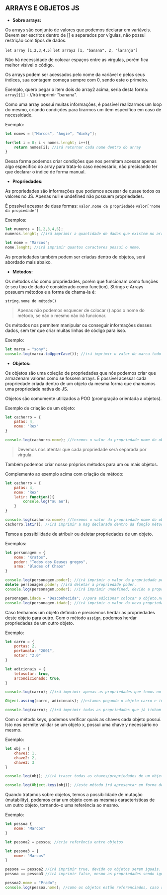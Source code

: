 ## ARRAYS E OBJETOS JS

- **Sobre arrays:**

Os arrays são conjunto de valores que podemos declarar em variáveis.
Devem ser escritos dentro de [] e separados por vígulas, não possui restrição com tipos de dados.

`let array [1,2,3,4,5]`
`let array2 [1, "banana", 2, "laranja"]`

Não há necessidade de colocar espaços entre as vírgulas, porém fica melhor vísivel o código.

Os arrays podem ser acessados pelo nome da variável e pelos seus índices, sua contagem começa sempre com 0, sendo este o primeiro.

Exemplo, quero pegar o item dois do array2 acima, seria desta forma: `array2[1]` - //irá imprimir "banana".

Como uma array possui muitas informações, é possível realizarmos um loop do mesmo, criando condições para tirarmos um item específico em caso de necessidade.

Exemplo:
```javascript
let nomes = ["Marcos", "Angie", "Winky"];

for(let i = 0; i < nomes.lenght; i++){
	return nomes[i]; //irá retornar cada nome dentro do array
}
```

Dessa forma podemos criar condições que nos permitam acessar apenas algo especifico do array para trata-lo caso necessário, não precisando ter que declarar o índice de forma manual.

- **Propriedades:**

As propriedades são informações que podemos acessar de quase todos os valores no JS.
Apenas null e undefined não possuem propriedades.

É possível acessar de duas formas:
`valor.nome da propriedade`
`valor['nome da propiedade']`

Exemplos:
```javascript
let numeros = [1,2,3,4,5];
numeros.lenght; //irá imprimir a quantidade de dados que existem no array.
```

```javascript
let nome = "Marcos";
nome.lenght; //irá imprimir quantos caracteres possui o nome.
```

As propriedades também podem ser criadas dentro de objetos, será abordado mais abaixo.

- **Métodos:**

Os métodos são como propriedades, porém que funcionam como funções (e seu tipo de dado é considerado como function).
Strings e Arrays possuem métodos e a forma de chama-la é:

`string.nome do método()`
> Apenas não podemos esquecer de colocar () após o nome do método, se não o mesmo não irá funcionar.

Os métodos nos permitem manipular ou conseguir informações desses dados, sem ter que criar muitas linhas de código para isso.

Exemplo:
```javascript
let marca = "sony";
console.log(marca.toUpperCase()); //irá imprimir o valor de marca todo em maiúsculo, SONY;
```

- **Objetos:**

Os objetos são uma coleção de propriedades que nós podemos criar que armazenam valores como se fossem arrays.
É possível acessar cada propriedade criada dentro de um objeto da mesma forma que chamamos uma propriedade nativa do JS.

Objetos são comumente utilizados a POO (promgração orientada a objetos).

Exemplo de criação de um objeto:
```javascript
let cachorro = {
	patas: 4,
	nome: "Rex"
}

console.log(cachorro.nome); //teremos o valor da propriedade nome do objeto cachorro.
```
> Devemos nos atentar que cada propriedade será separada por vírgula.

Também podemos criar nosso próprios métodos para um ou mais objetos.

Complemento ao exemplo acima com criação de método:
```javascript
let cachorro = {
	patas: 4,
	nome: "Rex"
	latir: function(){
		console.log("au au");
	}
}

console.log(cachorro.nome); //teremos o valor da propriedade nome do objeto cachorro.
cachorro.latir(); //irá imprimir a msg declarada dentro da função método do objeto cachorro.
```

Temos a possibilidade de atribuir ou deletar propriedades de um objeto.

Exemplos:
```javascript
let personagem = {
	nome: "Kratos",
	poder: "Todos dos Deuses gregos",
	arma: "Blades of Chaos"
}

console.log(personagem.poder); //irá imprimir o valor da propriedade poder.
delete personagem.poder; //irá deletar a propriedade poder.
console.log(personagem.poder); //irá imprimir undefined, devido a propriedade ter sido deletada.

personagem.idade = "Desconhecida"; //para adicionar colocar o objeto.nome da propriedade = valor
console.log(personagem.idade); //irá imprimir o valor da nova propriedade idade que foi adicionada.
```

Caso tenhamos um objeto definido e precisemos herdar as propriedades deste objeto para outro.
Com o método `assign`, podemos herdar propriedades de um outro objeto.

Exemplo:
```javascript
let carro = {
	portas: 2,
	portamala: "2001",
	motor: "2.0"
}

let adicionais = {
	tetosolar: true,
	arcondicionado: true,
}

console.log(carro); //irá imprimir apenas as propriedades que temos no objeto carro.

Object.assing(carro, adicionais); //estamos pegando o objeto carro e incluindo as propriedades do objeto adicionais nele.

console.log(carro); //irá imprimir todas as propriedades que já tinham no objeto carro e as novas propriedades do objeto adicionais que foram incluídas.
```

Com o método keys, podemos verificar quais as chaves cada objeto possuí.
Isto nos permite validar se um objeto x, possui uma chave y necessário no mesmo.

Exemplo:
```javascript
let obj = {
	chave1: 1,
	chave2: 2,
	chave3: 3
}

console.log(obj); //irá trazer todas as chaves/propriedades de um objeto, porém não poderemos trata-las.

console.log(Object.keys(obj)); //este método irá apresentar em forma de array todas as chaves, possibilitante tratamento.
```

Quando tratamos sobre objetos, temos a possibilidade de mutação (mutability), podemos criar um objeto com as mesmas caracteristicas de um outro objeto, tornando-o uma referência ao mesmo.

Exemplo:
```javascript
let pessoa {
	nome: "Marcos"
}

let pessoa2 = pessoa; //cria referência entre objetos

let pessoa3 = {
	nome: "Marcos"
}

pessoa == pessoa2 //irá imprimir true, devido os objetos serem iguais.
pessoa == pessoa3 //irá imprimir false, mesmo as propriedades sendo iguais, não possuem uma referência entre si.

pessoa2.nome = "Prado";
console.log(pessoa.nome); //como os objetos estão referenciados, caso seja alterado alguma propriedade em um, afetará em todas suas referências.
```